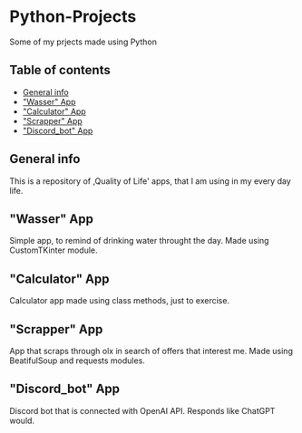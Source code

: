 # Python-Projects
Some of my prjects made using Python

## Table of contents
* [General info](#general-info)
* ["Wasser" App](#"Wasser"-App)
* ["Calculator" App](#"Calculator"-App)
* ["Scrapper" App](#"Scrapper"-App)
* ["Discord_bot" App](#"Discord_bot"-App)

## General info
This is a repository of ,Quality of Life' apps, that I am using in my every day life.

## "Wasser" App
Simple app, to remind of drinking water throught the day.
Made using CustomTKinter module.

## "Calculator" App
Calculator app made using class methods, just to exercise.

## "Scrapper" App
App that scraps through olx in search of offers that interest me. Made using BeatifulSoup and requests modules.

## "Discord_bot" App
Discord bot that is connected with OpenAI API. Responds like ChatGPT would.
